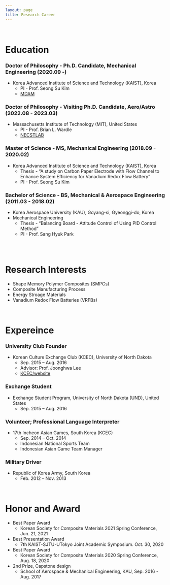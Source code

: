 ```yaml
---
layout: page
title: Research Career
---
```


<br/>

# Education

### Doctor of Philosophy - Ph.D. Candidate, Mechanical Engineering (2020.09 -)
* Korea Advanced Institute of Science and Technology (KAIST), Korea
  * PI - Prof. Seong Su Kim
  * [MDAM](https://mdam.kaist.ac.kr)

### Doctor of Philosophy - Visiting Ph.D. Candidate, Aero/Astro (2022.08 - 2023.03)
* Massachusetts Institute of Technology (MIT), United States
  * PI - Prof. Brian L. Wardle
  * [NECSTLAB](https://mdam.kaist.ac.kr*)

### Master of Science - MS, Mechanical Engineering (2018.09 - 2020.02)
* Korea Advanced Institute of Science and Technology (KAIST), Korea
  * Thesis - “A study on Carbon Paper Electrode with Flow Channel to Enhance System Efficiency for Vanadium Redox Flow Battery”
  * PI - Prof. Seong Su Kim

### Bachelor of Science - BS, Mechanical & Aerospace Engineering (2011.03 - 2018.02)
* Korea Aerospace University (KAU), Goyang-si, Gyeonggi-do, Korea
* Mechanical Engineering 
  * Thesis - “Balancing Board - Attitude Control of Using PID Control Method”
  * PI - Prof. Sang Hyuk Park

<br/>
<br/>

# Research Interests

* Shape Memory Polymer Composites (SMPCs)
* Composite Manufacturing Process
* Energy Stroage Materials
* Vanadium Redox Flow Batteries (VRFBs)


<br/>

# Expereince

### University Club Founder

* Korean Culture Exchange Club (KCEC), University of North Dakota
  * Sep. 2015 – Aug. 2016
  * Advisor: Prof. Joonghwa Lee
  * [KCEC/website](https://involvement.und.edu/organization/KCEC)

### Exchange Student

* Exchange Student Program, University of North Dakota (UND), United States
  * Sep. 2015 – Aug. 2016

### Volunteer; Professional Language Interpreter

* 17th Incheon Asian Games, South Korea (KCEC)
  * Sep. 2014 – Oct. 2014
  * Indonesian National Sports Team
  * Indonesian Asian Game Team Manager


### Military Driver

* Republic of Korea Army, South Korea
  * Feb. 2012 – Nov. 2013


<br/>

# Honor and Award

* Best Paper Award
  * Korean Society for Composite Materials 2021 Spring Conference, Jun. 21, 2021
* Best Presentation Award
  * 7th KAIST-SJTU-UTokyo Joint Academic Symposium. Oct. 30, 2020
* Best Paper Award
  * Korean Society for Composite Materials 2020 Spring Conference, Aug. 18, 2020
* 2nd Prize, Capstone design
  * School of Aerospace & Mechanical Engineering, KAU, Sep. 2016 - Aug. 2017
